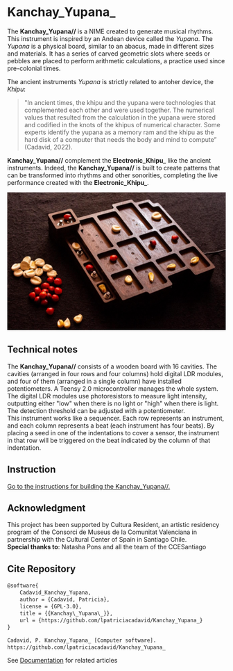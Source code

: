 # Kanchay_Yupana_

The **Kanchay_Yupana//** is a NIME created to generate musical rhythms. This instrument is inspired by an Andean device called the *Yupana*. The *Yupana* is a physical board, similar to an abacus, made in different sizes and materials. It has a series of carved geometric slots where seeds or pebbles are placed to perform arithmetic calculations, a practice used since pre-colonial times.  

The ancient instruments *Yupana* is strictly related to antoher device, the *Khipu*:  
>"In ancient times, the khipu and the yupana were technologies that complemented each other and were used together. The numerical values that resulted from the calculation in the yupana were stored and codified in the knots of the khipus of numerical character.   Some experts identify the yupana as a memory ram and the khipu as the hard disk of a computer that needs the body and mind to compute” (Cadavid, 2022).  
 
**Kanchay_Yupana//** complement the **Electronic_Khipu_** like the ancient instruments. Indeed, the **Kanchay_Yupana//** is built to create patterns that can be transformed into rhythms and other sonorities, completing the live performance created with the **Electronic_Khipu_**.  

![Kanchay_Yupana// Instrument](documentation/images/Kanchay_Yupana.png)

## Technical notes 

The **Kanchay_Yupana//** consists of a wooden board with 16 cavities. The cavities (arranged in four rows and four columns) hold digital LDR modules, and four of them (arranged in a single column) have installed potentiometers. A Teensy 2.0 microcontroller manages the whole system. The digital LDR modules use photoresistors to measure light intensity, outputting either "low" when there is no light or "high" when there is light. The detection threshold can be adjusted with a potentiometer.  
This instrument works like a sequencer. Each row represents an instrument, and each column represents a beat (each instrument has four beats). By placing a seed in one of the indentations to cover a sensor, the instrument in that row will be triggered on the beat indicated by the column of that indentation.

## Instruction
[Go to the instructions for building the Kanchay_Yupana//.](documentation/instructions/README.md)

## Acknowledgment
This project has been supported by Cultura Resident, an artistic residency program of the Consorci de Museus de la Comunitat Valenciana in partnership with the Cultural Center of Spain in Santiago Chile.   
**Special thanks to**: Natasha Pons and all the team of the CCESantiago

## Cite Repository
```text
@software{
    Cadavid_Kanchay_Yupana,
    author = {Cadavid, Patricia},
    license = {GPL-3.0},
    title = {{Kanchay\_Yupana\_}},
    url = {https://github.com/lpatriciacadavid/Kanchay_Yupana_}
}
```

```text
Cadavid, P. Kanchay_Yupana_ [Computer software]. https://github.com/lpatriciacadavid/Kanchay_Yupana_
```

See [Documentation](documentation) for related articles
